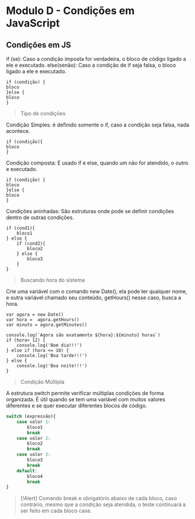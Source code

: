 # Modulo D - Condições em JavaScript



## Condições em JS

if (se): Caso a condição imposta for verdadeira, o bloco de código ligado a ele e executado.
else(senão): Caso a condição de if seja falsa, o bloco ligado a ele e executado.

```JS
if (condição) {
bloco
}else {
bloco
}
```


>Tipo de condições

Condição Simples: é definido somente o if, caso a condição seja falsa, nada acontece.

```JS
if (condição){
bloco
}
```

Condição composta: E usado if e else, quando um não for atendido, o outro e executado.

```JS
if (condição) {
bloco
}else {
bloco
}
```

Condições aninhadas: São estruturas onde pode se definir condições dentro de outras condições.

```JS
if (cond1){
	bloco1
} else {
	if (cond2){
		bloco2
	} else {
		bloco3	
	}
}
```

> Buscando hora do sistema

Crie uma variável com o comando new Date(), ela pode ter qualquer nome, e outra variável chamado seu conteúdo, getHours() nesse caso, busca a hora.

```JS
var agora = new Date()
var hora =  agora.getHours()
var minuto = agora.getMinutes()

console.log(`Agora são exatamento ${hora}:${minuto} horas`)
if (hora< 12) {
    console.log('Bom dia!!!')
} else if (hora <= 18) {
    console.log('Boa tarde!!!')
} else {
    console.log('Boa noite!!!')
}
```

> Condição Múltipla


A estrutura switch permite verificar múltiplas condições de forma organizada. É útil quando se tem uma variável com muitos valores diferentes e se quer executar diferentes blocos de código.

```js
switch (expressão){
	case valor 1:
		bloco1
		break
	case valor 2:
		bloco2
		break
	case valor 3:
		bloco3
		break
	default:
		bloco4
		break
}
```

>[!Alert]
>Comando break e obrigatório abaixo de cada bloco, caso contrário, mesmo que a condição seja atendida, o teste continuará a ser feito em cada bloco case.

